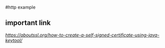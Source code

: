 #http example

## important link
_https://aboutssl.org/how-to-create-a-self-signed-certificate-using-java-keytool/_
